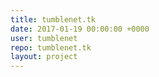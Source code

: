 ```yaml
---
title: tumblenet.tk
date: 2017-01-19 00:00:00 +0000
user: tumblenet
repo: tumblenet.tk
layout: project
---
```


